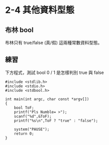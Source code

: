# 2-4 其他資料型態

## 布林 bool

布林只有 true/false \(真/假\) 這兩種常數資料型態。 

## 練習

下方程式，測試 bool  0 / 1 是怎樣判別 true 與 false

```text
#include <stdlib.h>
#include <stdio.h>
#include <stdbool.h>

int main(int argc, char const *argv[])
{
    bool ToF;
    printf("Pls Numble= >");
    scanf("%d",&ToF);
    printf("%s\n",ToF ? "true" : "false");
    
    system("PAUSE");
    return 0;
}

```

